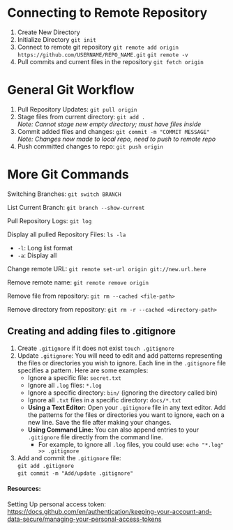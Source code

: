 
# Connecting to Remote Repository

1. Create New Directory
2. Initialize Directory `git init`
3. Connect to remote git repository `git remote add origin https://github.com/USERNAME/REPO_NAME.git` `git remote -v`
4. Pull commits and current files in the repository `git fetch origin`

# General Git Workflow

1. Pull Repository Updates: `git pull origin`
2. Stage files from current directory: `git add .` \
   _Note: Cannot stage new empty directory; must have files inside_
3. Commit added files and changes: `git commit -m "COMMIT MESSAGE"` \
   _Note: Changes now made to local repo, need to push to remote repo_
4. Push committed changes to repo: `git push origin`

# More Git Commands

Switching Branches: `git switch BRANCH`

List Current Branch: `git branch --show-current`

Pull Repository Logs: `git log`

Display all pulled Repository Files: `ls -la`&#x20;

* `-l`: Long list format&#x20;
* `-a`: Display all

Change remote URL: `git remote set-url origin git://new.url.here`

Remove remote name: `git remote remove origin`

Remove file from repository: `git rm --cached <file-path>`

Remove directory from repository: `git rm -r --cached <directory-path>`

## Creating and adding files to .gitignore

1. Create `.gitignore` if it does not exist `touch .gitignore`
2. Update `.gitignore`: You will need to edit and add patterns representing the files or directories you wish to ignore. Each line in the `.gitignore` file specifies a pattern. Here are some examples:
   * Ignore a specific file: `secret.txt`
   * Ignore all `.log` files: `*.log`
   * Ignore a specific directory: `bin/` (ignoring the directory called bin)
   * Ignore all `.txt` files in a specific directory: `docs/*.txt`
   * **Using a Text Editor:** Open your `.gitignore` file in any text editor. Add the patterns for the files or directories you want to ignore, each on a new line. Save the file after making your changes.
   * **Using Command Line:** You can also append entries to your `.gitignore` file directly from the command line.&#x20;
     * For example, to ignore all `.log` files, you could use: `echo "*.log" >> .gitignore`
3. Add and commit the `.gitignore` file: \
   `git add .gitignore` \
   `git commit -m "Add/update .gitignore"`

#### **Resources:**

Setting Up personal access token: https://docs.github.com/en/authentication/keeping-your-account-and-data-secure/managing-your-personal-access-tokens
